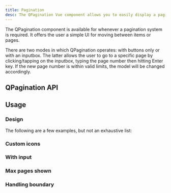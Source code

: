 ```yaml
---
title: Pagination
desc: The QPagination Vue component allows you to easily display a pagination control on a page.
---
```

The QPagination component is available for whenever a pagination system is required. It offers the user a simple UI for moving between items or pages.

There are two modes in which QPagination operates: with buttons only or with an inputbox. The latter allows the user to go to a specific page by clicking/tapping on the inputbox, typing the page number then hitting Enter key. If the new page number is within valid limits, the model will be changed accordingly.

## QPagination API

<doc-api file="QPagination" />

## Usage

### Design

<doc-example title="Standard" file="QPagination/Standard" />

The following are a few examples, but not an exhaustive list:

<doc-example title="Button design (v1.22+)" file="QPagination/BtnDesign" />

<doc-example title="Gutter (v1.22+)" file="QPagination/BtnGutter" />

### Custom icons <q-badge align="top" color="brand-primary" label="v1.9.4+" />

<doc-example title="With icon replacement" file="QPagination/Icons" />

### With input

<doc-example title="With input" file="QPagination/Input" />

<doc-example title="With input color" file="QPagination/InputColor" />

### Max pages shown

<doc-example title="Maximum pages shown" file="QPagination/MaxPages" />

<doc-example title="Removing ellipses" file="QPagination/Ellipses" />

### Handling boundary

<doc-example title="With boundary numbers" file="QPagination/BoundaryNumbers" />

<doc-example title="With boundary links" file="QPagination/BoundaryLinks" />

<doc-example title="With direction links" file="QPagination/DirectionLinks" />
